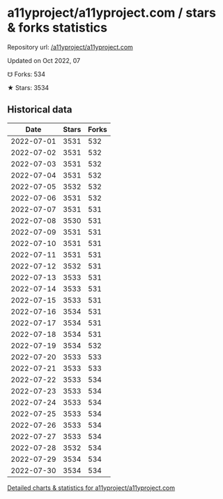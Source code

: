 # a11yproject/a11yproject.com / stars & forks statistics

Repository url: [/a11yproject/a11yproject.com](https://github.com/a11yproject/a11yproject.com)

Updated on Oct 2022, 07

☋ Forks: 534

★ Stars: 3534

## Historical data
| Date | Stars | Forks |
|------|-------|-------|
| 2022-07-01 | 3531 | 532 | 
| 2022-07-02 | 3531 | 532 | 
| 2022-07-03 | 3531 | 532 | 
| 2022-07-04 | 3531 | 532 | 
| 2022-07-05 | 3532 | 532 | 
| 2022-07-06 | 3531 | 532 | 
| 2022-07-07 | 3531 | 531 | 
| 2022-07-08 | 3530 | 531 | 
| 2022-07-09 | 3531 | 531 | 
| 2022-07-10 | 3531 | 531 | 
| 2022-07-11 | 3531 | 531 | 
| 2022-07-12 | 3532 | 531 | 
| 2022-07-13 | 3533 | 531 | 
| 2022-07-14 | 3533 | 531 | 
| 2022-07-15 | 3533 | 531 | 
| 2022-07-16 | 3534 | 531 | 
| 2022-07-17 | 3534 | 531 | 
| 2022-07-18 | 3534 | 531 | 
| 2022-07-19 | 3534 | 532 | 
| 2022-07-20 | 3533 | 533 | 
| 2022-07-21 | 3533 | 533 | 
| 2022-07-22 | 3533 | 534 | 
| 2022-07-23 | 3533 | 534 | 
| 2022-07-24 | 3533 | 534 | 
| 2022-07-25 | 3533 | 534 | 
| 2022-07-26 | 3533 | 534 | 
| 2022-07-27 | 3533 | 534 | 
| 2022-07-28 | 3532 | 534 | 
| 2022-07-29 | 3534 | 534 | 
| 2022-07-30 | 3534 | 534 | 


[Detailed charts & statistics for a11yproject/a11yproject.com](https://reviewgithub.com/rep/a11yproject/a11yproject.com)
